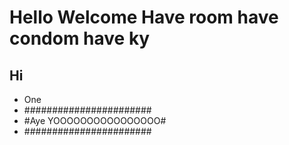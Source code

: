 ﻿# Hello Welcome Have room have condom have ky 
## Hi

* One
* #######################
* #Aye YOOOOOOOOOOOOOOOO#
* #######################
